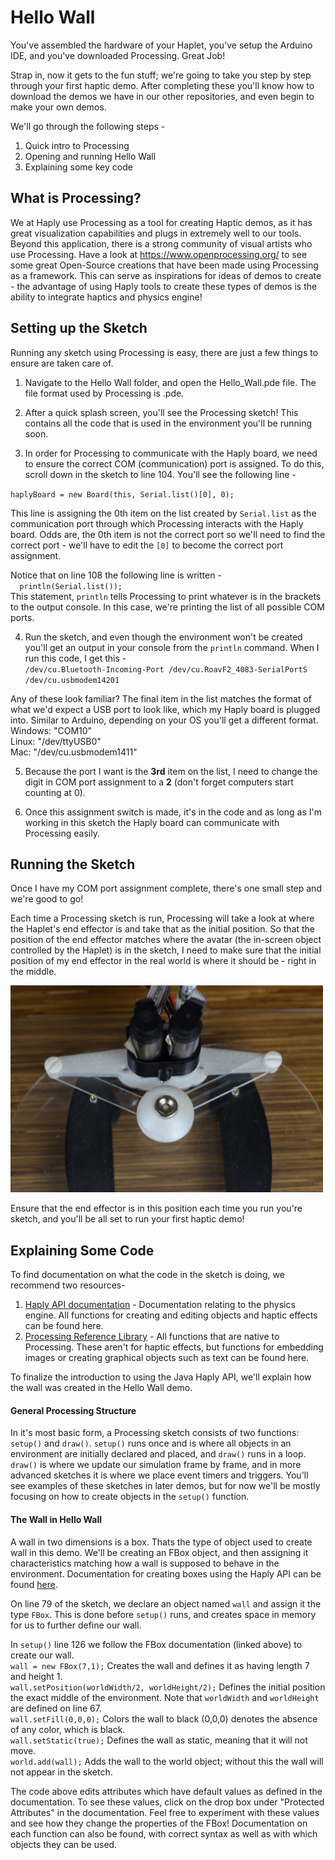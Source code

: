 # Hello Wall

You've assembled the hardware of your Haplet, you've setup the Arduino IDE, and you've downloaded Processing. Great Job!

Strap in, now it gets to the fun stuff; we're going to take you step by step through your first haptic demo. After completing these you'll know how to download the demos we have in our other repositories, and even begin to make your own demos.

We'll go through the following steps -
1. Quick intro to Processing
2. Opening and running Hello Wall
3. Explaining some key code

## What is Processing?

We at Haply use Processing as a tool for creating Haptic demos, as it has great visualization capabilities and plugs in extremely well to our tools. Beyond this application, there is a strong community of visual artists who use Processing. Have a look at https://www.openprocessing.org/ to see some great Open-Source creations that have been made using Processing as a framework. This can serve as inspirations for ideas of demos to create - the advantage of using Haply tools to create these types of demos is the ability to integrate haptics and physics engine!

## Setting up the Sketch
Running any sketch using Processing is easy, there are just a few things to ensure are taken care of.  
1. Navigate to the Hello Wall folder, and open the Hello_Wall.pde file. The file format used by Processing is .pde.

2. After a quick splash screen,  you'll see the Processing sketch! This contains all the code that is used in the environment you'll be running soon.

3. In order for Processing to communicate with the Haply board, we need to ensure the correct COM (communication) port is assigned. To do this, scroll down in the sketch to line 104. You'll see the following line -

``haplyBoard = new Board(this, Serial.list()[0], 0);``

This line is assigning the 0th item on the list created by ``Serial.list`` as the communication port through which Processing interacts with the Haply board. Odds are, the 0th item is not the correct port so we'll need to find the correct port - we'll have to edit the ``[0]`` to become the correct port assignment.

Notice that on line 108 the following line is written -  
``  println(Serial.list());``  
This statement, ``println`` tells Processing to print whatever is in the brackets to the output console. In this case, we're printing the list of all possible COM ports.

4. Run the sketch, and even though the environment won't be created you'll get an output in your console from the ``println`` command. When I run this code, I get this -  
``/dev/cu.Bluetooth-Incoming-Port /dev/cu.RoavF2_4083-SerialPortS /dev/cu.usbmodem14201``

Any of these look familiar? The final item in the list matches the format of what we'd expect a USB port to look like, which my Haply board is plugged into. Similar to Arduino, depending on your OS you'll get a different format.  
Windows: "COM10"  
Linux: "/dev/ttyUSB0"  
Mac: "/dev/cu.usbmodem1411"  

5. Because the port I want is the __3rd__ item on the list, I need to change the digit in COM port assignment to a __2__ (don't forget computers start counting at 0).

6. Once this assignment switch is made, it's in the code and as long as I'm working in this sketch the Haply board can communicate with Processing easily.

## Running the Sketch
Once I have my COM port assignment complete, there's one small step and we're good to go!

Each time a Processing sketch is run, Processing will take a look at where the Haplet's end effector is and take that as the initial position. So that the position of the end effector matches where the avatar (the in-screen object controlled by the Haplet) is in the sketch, I need to make sure that the initial position of my end effector in the real world is where it should be - right in the middle.

<img src="Media/image1.JPG" width="500">

Ensure that the end effector is in this position each time you run you're sketch, and you'll be all set to run your first haptic demo!

## Explaining Some Code
To find documentation on what the code in the sketch is doing, we recommend two resources-

1. [Haply API documentation](https://haphub.github.io/hAPI_Fisica/annotated.html) - Documentation relating to the physics engine. All functions for creating and editing objects and haptic effects can be found here.
2. [Processing Reference Library](https://processing.org/reference/) - All functions that are native to Processing. These aren't for haptic effects, but functions for embedding images or creating graphical objects such as text can be found here.

To finalize the introduction to using the Java Haply API, we'll explain how the wall was created in the Hello Wall demo.

#### General Processing Structure
In it's most basic form, a Processing sketch consists of two functions: ``setup()`` and ``draw()``. ``setup()`` runs once and is where all objects in an environment are initially declared and placed, and ``draw()`` runs in a loop. ``draw()`` is where we update our simulation frame by frame, and in more advanced sketches it is where we place event timers and triggers. You'll see examples of these sketches in later demos, but for now we'll be mostly focusing on how to create objects in the ``setup()`` function.

#### The Wall in Hello Wall
A wall in two dimensions is a box. Thats the type of object used to create wall in this demo. We'll be creating an FBox object, and then assigning it characteristics matching how a wall is supposed to behave in the environment. Documentation for creating boxes using the Haply API can be found [here](https://haphub.github.io/hAPI_Fisica/class_f_box.html).  

On line 79 of the sketch, we declare an object named ``wall`` and assign it the type ``FBox``. This is done before ``setup()`` runs, and creates space in memory for us to further define our wall.

In ``setup()`` line 126 we follow the FBox documentation (linked above) to create our wall.  
``wall = new FBox(7,1);`` Creates the wall and defines it as having length 7 and height 1.  
``wall.setPosition(worldWidth/2, worldHeight/2);`` Defines the initial position the exact middle of the environment. Note that ``worldWidth`` and ``worldHeight`` are defined on line 67.  
``wall.setFill(0,0,0);``  Colors the wall to black (0,0,0) denotes the absence of any color, which is black.  
``wall.setStatic(true);`` Defines the wall as static, meaning that it will not move.  
``world.add(wall);`` Adds the wall to the world object; without this the wall will not appear in the sketch.  

The code above edits attributes which have default values as defined in the documentation. To see these values, click on the drop box under "Protected Attributes" in the documentation. Feel free to experiment with these values and see how they change the properties of the FBox! Documentation on each function can also be found, with correct syntax as well as with which objects they can be used.
